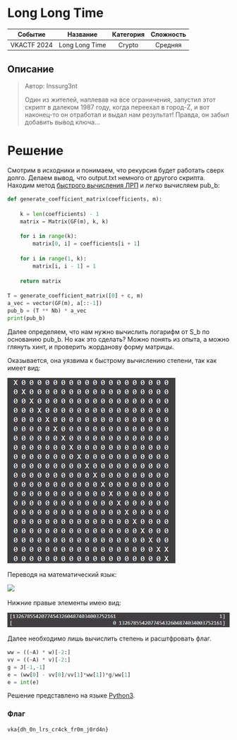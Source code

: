 # Long Long Time

|   Cобытие   | Название | Категория | Сложность |
| :---------: | :------: | :-------: | :-------: |
| VKACTF 2024 | Long Long Time |  Crypto  |  Средняя  |

## Описание

>Автор: Inssurg3nt
>
>Один из жителей, наплевав на все ограничения, запустил этот скрипт в далеком 1987 году, когда переехал в город-Z, и вот наконец-то он отработал и выдал нам результат! Правда, он забыл добавить вывод ключа...


# Решение

Смотрим в исходники и понимаем, что рекурсия будет работать сверх долго. Делаем вывод, что output.txt немного от другого скрипта. Находим метод [быстрого вычисления ЛРП](https://neerc.ifmo.ru/wiki/index.php?title=Быстрое_вычисление_членов_линейной_рекуррентной_последовательности) и легко вычисляем pub_b:

```python
def generate_coefficient_matrix(coefficients, m):

    k = len(coefficients) - 1
    matrix = Matrix(GF(m), k, k)

    for i in range(k):
        matrix[0, i] = coefficients[i + 1]

    for i in range(1, k):
        matrix[i, i - 1] = 1

    return matrix

T = generate_coefficient_matrix([0] + c, m)
a_vec = vector(GF(m), a[::-1])
pub_b = (T ** Nb) * a_vec
print(pub_b)

```

Далее определяем, что нам нужно вычислить логарифм от S_b по основанию pub_b. Но как это сделать? Можно понять из опыта, а можно глянуть хинт, и проверить жорданову форму матрицы. 

[](img/111.png)

Оказывается, она уязвима к быстрому вычислению степени, так как имеет вид:

![](img/22.png)

Переводя на математический язык:

![](img/33.png)

Нижние правые элементы имею вид:

![](img/44.png)

Далее необходимо лишь вычислить степень и расштфровать флаг.

```python
ww = ((~A) * w)[-2:]
vv = ((~A) * v)[-2:]
g = J[-1,-1]
e = (ww[0] - vv[0]/vv[1]*ww[1])*g/ww[1]
e = int(e)
```

Решение представлено на языке [Python3](exploit/exploit.py).


### Флаг

```
vka{dh_0n_lrs_cr4ck_fr0m_j0rd4n}
```